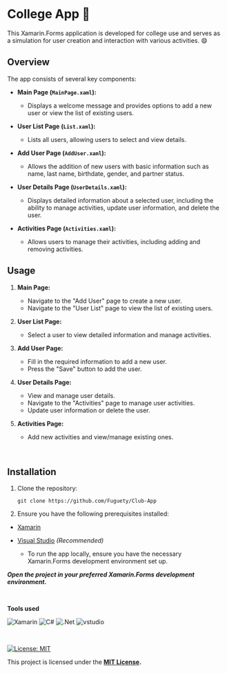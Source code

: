 # College App 📱

This Xamarin.Forms application is developed for college use and serves as a simulation for user creation and interaction with various activities. 😄

## Overview

The app consists of several key components: 

- **Main Page (`MainPage.xaml`):**
  - Displays a welcome message and provides options to add a new user or view the list of existing users.

- **User List Page (`List.xaml`):**
  - Lists all users, allowing users to select and view details.

- **Add User Page (`AddUser.xaml`):**
  - Allows the addition of new users with basic information such as name, last name, birthdate, gender, and partner status.

- **User Details Page (`UserDetails.xaml`):**
  - Displays detailed information about a selected user, including the ability to manage activities, update user information, and delete the user.

- **Activities Page (`Activities.xaml`):**
  - Allows users to manage their activities, including adding and removing activities.

## Usage

1. **Main Page:**
   - Navigate to the "Add User" page to create a new user.
   - Navigate to the "User List" page to view the list of existing users.

2. **User List Page:**
   - Select a user to view detailed information and manage activities.

3. **Add User Page:**
   - Fill in the required information to add a new user.
   - Press the "Save" button to add the user.

4. **User Details Page:**
   - View and manage user details.
   - Navigate to the "Activities" page to manage user activities.
   - Update user information or delete the user.

5. **Activities Page:**
   - Add new activities and view/manage existing ones.

<br>

## Installation

1. Clone the repository:
   ```
   git clone https://github.com/Fuguety/Club-App
2. Ensure you have the following prerequisites installed:

- [Xamarin](https://dotnet.microsoft.com/en-us/apps/xamarin)
- [Visual Studio](https://visualstudio.microsoft.com) _(Recommended)_

  - To run the app locally, ensure you have the necessary Xamarin.Forms development environment set up.
    
_**Open the project in your preferred Xamarin.Forms development environment.**_







<br>

**Tools used**

![Xamarin](https://img.shields.io/badge/Xamarin-3199DC?style=for-the-badge&logo=xamarin&logoColor=white)
![C#](https://img.shields.io/badge/C%23-239120?style=for-the-badge&logo=c-sharp&logoColor=white)
![.Net](https://img.shields.io/badge/.NET-5C2D91?style=for-the-badge&logo=.net&logoColor=white)
![vstudio](https://img.shields.io/badge/Visual_Studio-5C2D91?style=for-the-badge&logo=visual%20studio&logoColor=white)

<br>

[![License: MIT](https://img.shields.io/badge/License-MIT-yellow.svg)](https://opensource.org/licenses/MIT)

This project is licensed under the **[MIT License](https://opensource.org/license/mit/).**



